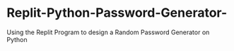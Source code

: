 # Replit-Python-Password-Generator-
Using the Replit Program to design a Random Password Generator on Python 

